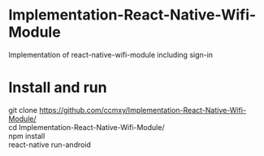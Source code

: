 # Implementation-React-Native-Wifi-Module
Implementation of react-native-wifi-module including sign-in

# Install and run         
git clone https://github.com/ccmxy/Implementation-React-Native-Wifi-Module/               
cd Implementation-React-Native-Wifi-Module/                        
npm install           
react-native run-android    
